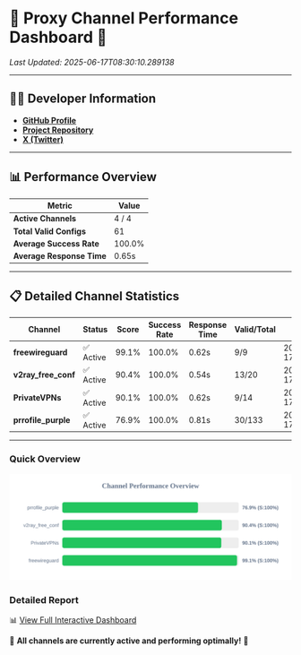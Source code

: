 # 🌟 Proxy Channel Performance Dashboard 🌟

_Last Updated: 2025-06-17T08:30:10.289138_

---

## 👩‍💻 Developer Information

- **[GitHub Profile](https://github.com/4n0nymou3)**  
- **[Project Repository](https://github.com/4n0nymou3/multi-proxy-config-fetcher)**  
- **[X (Twitter)](https://x.com/4n0nymou3)**  

---

## 📊 Performance Overview

| Metric                | Value       |
|-----------------------|-------------|
| **Active Channels**   | 4 / 4       |
| **Total Valid Configs** | 61          |
| **Average Success Rate** | 100.0%      |
| **Average Response Time** | 0.65s       |

---

## 📋 Detailed Channel Statistics

| Channel          | Status     | Score  | Success Rate | Response Time | Valid/Total | Last Success               |
|------------------|------------|--------|--------------|---------------|-------------|----------------------------|
| **freewireguard**  | ✅ Active  | 99.1%  | 100.0% | 0.62s         | 9/9       | 2025-06-17T08:30:10.287340 |
| **v2ray_free_conf**  | ✅ Active  | 90.4%  | 100.0% | 0.54s         | 13/20       | 2025-06-17T08:30:08.970883 |
| **PrivateVPNs**  | ✅ Active  | 90.1%  | 100.0% | 0.62s         | 9/14       | 2025-06-17T08:30:09.635076 |
| **prrofile_purple**  | ✅ Active  | 76.9%  | 100.0% | 0.81s         | 30/133       | 2025-06-17T08:30:08.369416 |

---

### Quick Overview
<div align="center">
  <a href="https://raw.githubusercontent.com/nullluser/NullRepo/refs/heads/main/assets/channel_stats_chart.svg">
    <img src="https://raw.githubusercontent.com/nullluser/NullRepo/refs/heads/main/assets/channel_stats_chart.svg" alt="Source Performance Statistics" width="800">
  </a>
</div>

### Detailed Report
📊 [View Full Interactive Dashboard](https://htmlpreview.github.io/?https://github.com/nullluser/NullRepo/blob/main/assets/performance_report.html)

🎉 **All channels are currently active and performing optimally!** 🎉

